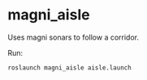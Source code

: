 # magni_aisle
Uses magni sonars to follow a corridor.

Run:

    roslaunch magni_aisle aisle.launch
